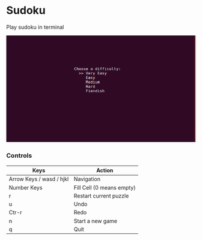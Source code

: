 # Sudoku

Play sudoku in terminal

![Demonstration](./sample.gif)

### Controls

Keys | Action
---- | -----
Arrow Keys / wasd / hjkl | Navigation
Number Keys | Fill Cell (0 means empty)
r | Restart current puzzle
u | Undo
Ctr-r | Redo
n | Start a new game
q | Quit
